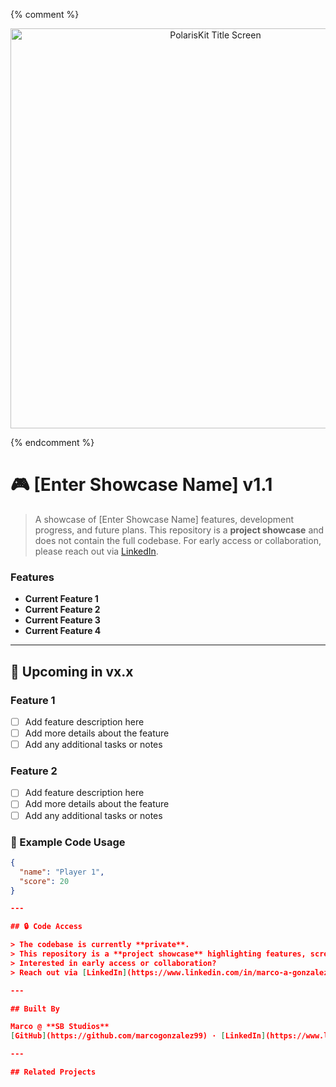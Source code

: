 {% comment %} <p align="center">
  <img src="images/background_image.png" width="640" alt="PolarisKit Title Screen">
</p> {% endcomment %}

# 🎮 [Enter Showcase Name] v1.1

> A showcase of [Enter Showcase Name] features, development progress, and future plans.
> This repository is a **project showcase** and does not contain the full codebase.
> For early access or collaboration, please reach out via [LinkedIn](https://www.linkedin.com/in/marco-a-gonzalez99).

### Features

- **Current Feature 1**
- **Current Feature 2**
- **Current Feature 3**
- **Current Feature 4**

---

## 🚀 Upcoming in vx.x

### Feature 1
- [ ] Add feature description here
- [ ] Add more details about the feature
- [ ] Add any additional tasks or notes

### Feature 2
- [ ] Add feature description here
- [ ] Add more details about the feature
- [ ] Add any additional tasks or notes

### 📜 Example Code Usage
  ```json
  {
    "name": "Player 1",
    "score": 20
  }

---

## 🔒 Code Access

> The codebase is currently **private**.  
> This repository is a **project showcase** highlighting features, screenshots, and development direction.  
> Interested in early access or collaboration?  
> Reach out via [LinkedIn](https://www.linkedin.com/in/marco-a-gonzalez99).

---

## Built By

Marco @ **SB Studios**  
[GitHub](https://github.com/marcogonzalez99) · [LinkedIn](https://www.linkedin.com/in/marco-a-gonzalez99)

---

## Related Projects

